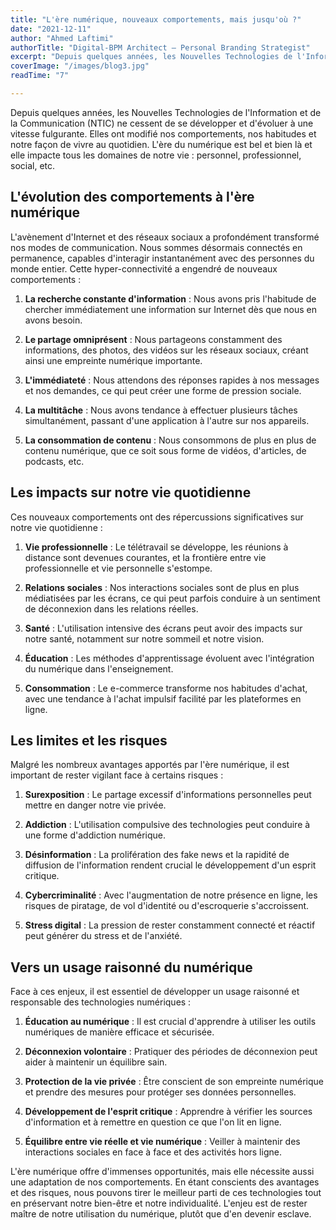 ```yaml
---
title: "L'ère numérique, nouveaux comportements, mais jusqu'où ?"
date: "2021-12-11"
author: "Ahmed Laftimi"
authorTitle: "Digital-BPM Architect – Personal Branding Strategist"
excerpt: "Depuis quelques années, les Nouvelles Technologies de l'Information et de la Communication (NTIC) ne cessent de se développer et d'évoluer à une vitesse fulgurante."
coverImage: "/images/blog3.jpg"
readTime: "7"

---
```


Depuis quelques années, les Nouvelles Technologies de l'Information et de la Communication (NTIC) ne cessent de se développer et d'évoluer à une vitesse fulgurante. Elles ont modifié nos comportements, nos habitudes et notre façon de vivre au quotidien. L'ère du numérique est bel et bien là et elle impacte tous les domaines de notre vie : personnel, professionnel, social, etc.

## L'évolution des comportements à l'ère numérique

L'avènement d'Internet et des réseaux sociaux a profondément transformé nos modes de communication. Nous sommes désormais connectés en permanence, capables d'interagir instantanément avec des personnes du monde entier. Cette hyper-connectivité a engendré de nouveaux comportements :

1. **La recherche constante d'information** : Nous avons pris l'habitude de chercher immédiatement une information sur Internet dès que nous en avons besoin.

2. **Le partage omniprésent** : Nous partageons constamment des informations, des photos, des vidéos sur les réseaux sociaux, créant ainsi une empreinte numérique importante.

3. **L'immédiateté** : Nous attendons des réponses rapides à nos messages et nos demandes, ce qui peut créer une forme de pression sociale.

4. **La multitâche** : Nous avons tendance à effectuer plusieurs tâches simultanément, passant d'une application à l'autre sur nos appareils.

5. **La consommation de contenu** : Nous consommons de plus en plus de contenu numérique, que ce soit sous forme de vidéos, d'articles, de podcasts, etc.

## Les impacts sur notre vie quotidienne

Ces nouveaux comportements ont des répercussions significatives sur notre vie quotidienne :

1. **Vie professionnelle** : Le télétravail se développe, les réunions à distance sont devenues courantes, et la frontière entre vie professionnelle et vie personnelle s'estompe.

2. **Relations sociales** : Nos interactions sociales sont de plus en plus médiatisées par les écrans, ce qui peut parfois conduire à un sentiment de déconnexion dans les relations réelles.

3. **Santé** : L'utilisation intensive des écrans peut avoir des impacts sur notre santé, notamment sur notre sommeil et notre vision.

4. **Éducation** : Les méthodes d'apprentissage évoluent avec l'intégration du numérique dans l'enseignement.

5. **Consommation** : Le e-commerce transforme nos habitudes d'achat, avec une tendance à l'achat impulsif facilité par les plateformes en ligne.

## Les limites et les risques

Malgré les nombreux avantages apportés par l'ère numérique, il est important de rester vigilant face à certains risques :

1. **Surexposition** : Le partage excessif d'informations personnelles peut mettre en danger notre vie privée.

2. **Addiction** : L'utilisation compulsive des technologies peut conduire à une forme d'addiction numérique.

3. **Désinformation** : La prolifération des fake news et la rapidité de diffusion de l'information rendent crucial le développement d'un esprit critique.

4. **Cybercriminalité** : Avec l'augmentation de notre présence en ligne, les risques de piratage, de vol d'identité ou d'escroquerie s'accroissent.

5. **Stress digital** : La pression de rester constamment connecté et réactif peut générer du stress et de l'anxiété.

## Vers un usage raisonné du numérique

Face à ces enjeux, il est essentiel de développer un usage raisonné et responsable des technologies numériques :

1. **Éducation au numérique** : Il est crucial d'apprendre à utiliser les outils numériques de manière efficace et sécurisée.

2. **Déconnexion volontaire** : Pratiquer des périodes de déconnexion peut aider à maintenir un équilibre sain.

3. **Protection de la vie privée** : Être conscient de son empreinte numérique et prendre des mesures pour protéger ses données personnelles.

4. **Développement de l'esprit critique** : Apprendre à vérifier les sources d'information et à remettre en question ce que l'on lit en ligne.

5. **Équilibre entre vie réelle et vie numérique** : Veiller à maintenir des interactions sociales en face à face et des activités hors ligne.

L'ère numérique offre d'immenses opportunités, mais elle nécessite aussi une adaptation de nos comportements. En étant conscients des avantages et des risques, nous pouvons tirer le meilleur parti de ces technologies tout en préservant notre bien-être et notre individualité. L'enjeu est de rester maître de notre utilisation du numérique, plutôt que d'en devenir esclave.